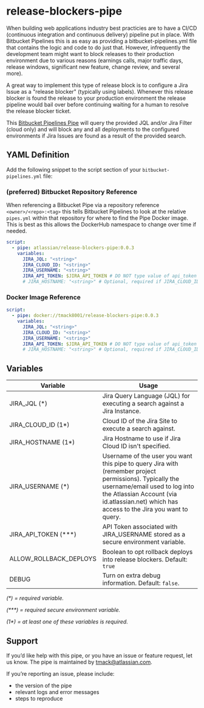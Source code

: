 # release-blockers-pipe
When building web applications industry best practicies are to have a CI/CD (continuous integration and continuous delivery) pipeline put in place. With Bitbucket Pipelines this is as easy as providing a bitbucket-pipelines.yml file that contains the logic and code to do just that. However, infrequently the development team might want to block releases to their production environment due to various reasons (earnings calls, major traffic days, release windows, significant new feature, change review, and several more). 

A great way to implement this type of release block is to configure a Jira Issue as a "release blocker" (typically using labels). Whenever this release blocker is found the release to your production environment the release pipeline would bail over before continuing waiting for a human to resolve the release blocker ticket.

This [Bitbucket Pipelines Pipe](https://bitbucket.org/product/features/pipelines/integrations) will query the provided JQL and/or Jira Filter (cloud only) and will block any and all deployments to the configured environments if Jira Issues are found as a result of the provided search.

## YAML Definition
Add the following snippet to the script section of your `bitbucket-pipelines.yml` file:

### (preferred) Bitbucket Repository Reference

When referencing a Bitbucket Pipe via a repository reference `<owner>/<repo>:<tag>` this tells Bitbucket Pipelines to look at the relative `pipes.yml` within that repository for where to find the Pipe Docker image. This is best as this allows the DockerHub namespace to change over time if needed.

```yaml
script:
  - pipe: atlassian/release-blockers-pipe:0.0.3
    variables:
      JIRA_JQL: "<string>"
      JIRA_CLOUD_ID: "<string>"
      JIRA_USERNAME: "<string>"
      JIRA_API_TOKEN: $JIRA_API_TOKEN # DO NOT type value of api_token here, instead store as "secure" environment variable in pipelines settings
      # JIRA_HOSTNAME: "<string>" # Optional, required if JIRA_CLOUD_ID not specified
```

### Docker Image Reference

```yaml
script:
  - pipe: docker://tmack8001/release-blockers-pipe:0.0.3
    variables:
      JIRA_JQL: "<string>"
      JIRA_CLOUD_ID: "<string>"
      JIRA_USERNAME: "<string>"
      JIRA_API_TOKEN: $JIRA_API_TOKEN # DO NOT type value of api_token here, instead store as "secure" environment variable in pipelines settings
      # JIRA_HOSTNAME: "<string>" # Optional, required if JIRA_CLOUD_ID not specified
```

## Variables

| Variable               | Usage                                                                        |
| ---------------------- | ---------------------------------------------------------------------------- |
| JIRA_JQL (*)           | Jira Query Language (JQL) for executing a search against a Jira Instance.    |
| JIRA_CLOUD_ID (1*)     | Cloud ID of the Jira Site to execute a search against.                       |
| JIRA_HOSTNAME (1*)     | Jira Hostname to use if Jira Cloud ID isn't specified.                       |
| JIRA_USERNAME (*)      | Username of the user you want this pipe to query Jira with (remember project permissions). Typically the username/email used to log into the Atlassian Account (via id.atlassian.net) which has access to the Jira you want to query.                        |
| JIRA_API_TOKEN (***)   | API Token associated with JIRA_USERNAME stored as a secure environment variable. |
| ALLOW_ROLLBACK_DEPLOYS | Boolean to opt rollback deploys into release blockers. Default: `true`           |
| DEBUG                  | Turn on extra debug information. Default: `false`.                               |

_(*) = required variable._

_(***) = required secure environment variable._

_(1*) = at least one of these variables is required._

## Support
If you’d like help with this pipe, or you have an issue or feature request, let us know.
The pipe is maintained by tmack@atlassian.com.

If you’re reporting an issue, please include:

- the version of the pipe
- relevant logs and error messages
- steps to reproduce